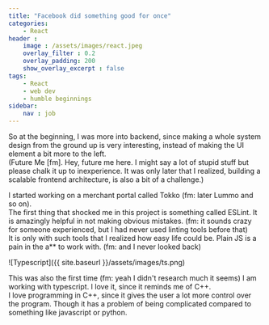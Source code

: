 ```yaml
---
title: "Facebook did something good for once"
categories: 
    - React
header : 
    image : /assets/images/react.jpeg
    overlay_filter : 0.2
    overlay_padding: 200
    show_overlay_excerpt : false
tags: 
    - React
    - web dev
    - humble beginnings
sidebar:
    nav : job
---
```


So at the beginning, I was more into backend, since making a whole system design from the ground up is very interesting, instead of making the UI element a bit more to the left.  
(Future Me [fm]. Hey, future me here. I might say a lot of stupid stuff but please chalk it up to inexperience. It was only later that I realized, building a scalable frontend architecture, is also a bit of a challenge.)

I started working on a merchant portal called Tokko (fm: later Lummo and so on).  
The first thing that shocked me in this project is something called ESLint. It is amazingly helpful in not making obvious mistakes. (fm: it sounds crazy for someone experienced, but I had never used linting tools before that)  
It is only with such tools that I realized how easy life could be. Plain JS is a pain in the a** to work with. (fm: and I never looked back)

![Typescript]({{ site.baseurl }}/assets/images/ts.png)

This was also the first time (fm: yeah I didn't research much it seems) I am working with typescript. I love it, since it reminds me of C++.  
I love programming in C++, since it gives the user a lot more control over the program. Though it has a problem of being complicated compared to something like javascript or python.